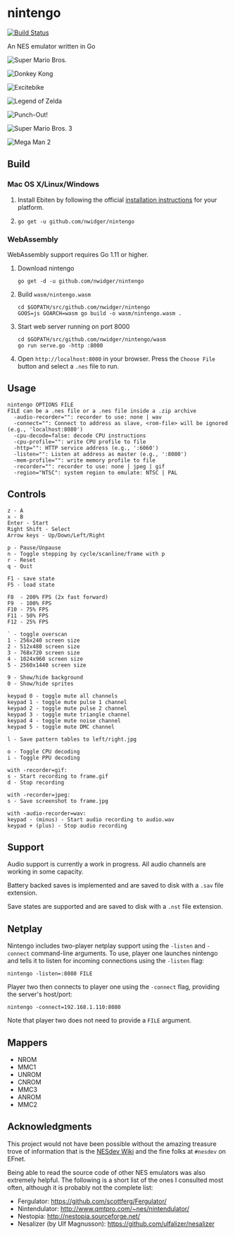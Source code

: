 nintengo
========

[![Build Status](https://travis-ci.org/nwidger/nintengo.svg?branch=master)](https://travis-ci.org/nwidger/nintengo)

An NES emulator written in Go

![Super Mario Bros.](http://i.imgur.com/g6ogqv7.gif "Super Mario Bros.")

![Donkey Kong](http://i.imgur.com/0SIbydD.gif "Donkey Kong")

![Excitebike](http://i.imgur.com/NTYlltB.gif "Excitebike")

![Legend of Zelda](http://i.imgur.com/XnrqFhI.gif "Legend of Zelda")

![Punch-Out!](http://i.imgur.com/UbIroEM.gif "Punch-Out!")

![Super Mario Bros. 3](http://i.imgur.com/bdXDNiY.gif "Super Mario Bros. 3")

![Mega Man 2](http://i.imgur.com/nZTU4i4.gif "Mega Man 2")

## Build

### Mac OS X/Linux/Windows

1. Install Ebiten by following the official
   [installation instructions](https://ebiten.org/documents/install) for your
   platform.

2. `go get -u github.com/nwidger/nintengo`

### WebAssembly

WebAssembly support requires Go 1.11 or higher.

1. Download nintengo

   ```
   go get -d -u github.com/nwidger/nintengo
   ```

2. Build `wasm/nintengo.wasm`

   ```
   cd $GOPATH/src/github.com/nwidger/nintengo
   GOOS=js GOARCH=wasm go build -o wasm/nintengo.wasm .
   ```

3. Start web server running on port 8000

   ```
   cd $GOPATH/src/github.com/nwidger/nintengo/wasm
   go run serve.go -http :8000
   ```

3. Open `http://localhost:8000` in your browser.  Press the `Choose
   File` button and select a `.nes` file to run.

## Usage

```
nintengo OPTIONS FILE
FILE can be a .nes file or a .nes file inside a .zip archive
  -audio-recorder="": recorder to use: none | wav
  -connect="": Connect to address as slave, <rom-file> will be ignored (e.g., 'localhost:8080')
  -cpu-decode=false: decode CPU instructions
  -cpu-profile="": write CPU profile to file
  -http="": HTTP service address (e.g., ':6060')
  -listen="": Listen at address as master (e.g., ':8080')
  -mem-profile="": write memory profile to file
  -recorder="": recorder to use: none | jpeg | gif
  -region="NTSC": system region to emulate: NTSC | PAL
```

## Controls

```
z - A
x - B
Enter - Start
Right Shift - Select
Arrow keys - Up/Down/Left/Right

p - Pause/Unpause
n - Toggle stepping by cycle/scanline/frame with p
r - Reset
q - Quit

F1 - save state
F5 - load state

F8  - 200% FPS (2x fast forward)
F9  - 100% FPS
F10 - 75% FPS
F11 - 50% FPS
F12 - 25% FPS

` - toggle overscan
1 - 256x240 screen size
2 - 512x480 screen size
3 - 768x720 screen size
4 - 1024x960 screen size
5 - 2560x1440 screen size

9 - Show/hide background
0 - Show/hide sprites

keypad 0 - toggle mute all channels
keypad 1 - toggle mute pulse 1 channel
keypad 2 - toggle mute pulse 2 channel
keypad 3 - toggle mute triangle channel
keypad 4 - toggle mute noise channel
keypad 5 - toggle mute DMC channel

l - Save pattern tables to left/right.jpg

o - Toggle CPU decoding
i - Toggle PPU decoding

with -recorder=gif:
s - Start recording to frame.gif
d - Stop recording

with -recorder=jpeg:
s - Save screenshot to frame.jpg

with -audio-recorder=wav:
keypad - (minus) - Start audio recording to audio.wav
keypad + (plus) - Stop audio recording
```

## Support

Audio support is currently a work in progress.  All audio channels are
working in some capacity.

Battery backed saves is implemented and are saved to disk with a
`.sav` file extension.

Save states are supported and are saved to disk with a `.nst` file
extension.

## Netplay

Nintengo includes two-player netplay support using the `-listen` and
`-connect` command-line arguments.  To use, player one launches
nintengo and tells it to listen for incoming connections using the
`-listen` flag:

```
nintengo -listen=:8080 FILE
```

Player two then connects to player one using the `-connect` flag,
providing the server's host/port:

```
nintengo -connect=192.168.1.110:8080
```

Note that player two does not need to provide a `FILE` argument.

## Mappers

- NROM
- MMC1
- UNROM
- CNROM
- MMC3
- ANROM
- MMC2

## Acknowledgments

This project would not have been possible without the amazing treasure
trove of information that is the
[NESdev Wiki](http://wiki.nesdev.com/w/index.php/NES_reference_guide)
and the fine folks at `#nesdev` on EFnet.

Being able to read the source code of other NES emulators was also
extremely helpful.  The following is a short list of the ones I
consulted most often, although it is probably not the complete list:

- Fergulator: https://github.com/scottferg/Fergulator/
- Nintendulator: http://www.qmtpro.com/~nes/nintendulator/
- Nestopia: http://nestopia.sourceforge.net/
- Nesalizer (by Ulf Magnusson): https://github.com/ulfalizer/nesalizer

